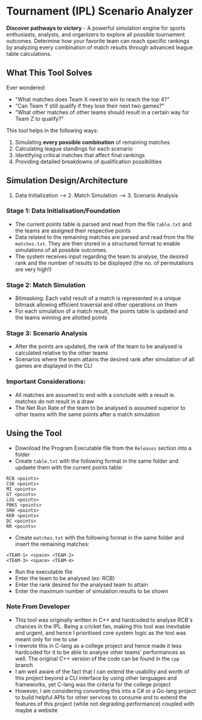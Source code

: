 # Tournament (IPL) Scenario Analyzer 

**Discover pathways to victory** - A powerful simulation engine for sports enthusiasts, analysts, and organizers to explore all possible tournament outcomes. Determine how your favorite team can reach specific rankings by analyzing every combination of match results through advanced league table calculations.

## What This Tool Solves

Ever wondered:
* "What matches does Team X need to win to reach the top 4?"
* "Can Team Y still qualify if they lose their next two games?"
* "What other matches of other teams should result in a certain way for Team Z to qualify?"

This tool helps in the following ways:
1. Simulating **every possible combination** of remaining matches
2. Calculating league standings for each scenario
3. Identifying critical matches that affect final rankings
4. Providing detailed breakdowns of qualification possibilities

## Simulation Design/Architecture

1. Data Initialization --> 2. Match Simulation --> 3. Scenario Analysis

### Stage 1: Data Initialisation/Foundation

- The current points table is parsed and read from the file `table.txt` and the teams are assigned their respective points
- Data related to the remaining matches are parsed and read from the file `matches.txt`. They are then stored in a structured format to enable simulations of all possible outcomes.
- The system receives input regarding the team to analyse, the desired rank and the number of results to be displayed (the no. of permutations are very high!)

### Stage 2: Match Simulation

- Bitmasking: Each valid result of a match is represented in a unique bitmask allowing efficient traversal and other operations on them
- For each simulation of a match result, the points table is updated and the teams winning are allotted points

### Stage 3: Scenario Analysis

- After the points are updated, the rank of the team to be analysed is calculated relative to the other teams
- Scenarios where the team attains the desired rank after simulation of all games are displayed in the CLI

### Important Considerations:

* All matches are assumed to end with a conclude with a result ie. matches do not result in a draw
* The Net Run Rate of the team to be analysed is assumed superior to other teams with the same points after a match simulation

## Using the Tool

* Download the Program Executable file from the `Releases` section into a folder
* Create `table.txt` with the following format in the same folder and updaete them with the current points table:
```
RCB <points>
CSK <points>
MI <points>
GT <points>
LSG <points>
PBKS <points>
SRH <points>
KKR <points>
DC <points>
RR <points>
```
* Create `matches.txt` with the following format in the same folder and insert the remaining matches:
```
<TEAM-1> <space> <TEAM-2>
<TEAM-3> <space> <TEAM-4>
```
* Run the executable file
* Enter the team to be analysed (ex: RCB)
* Enter the rank desired for the analysed team to attain
* Enter the maximum number of simulation results to be shown

### Note From Developer

- This tool was originally written in C++ and hardcoded to analyse RCB's chances in the IPL. Being a cricket fan, making this tool was inevitable and urgent, and hence I prioritised core system logic as the tool was meant only for me to use
- I rewrote this in C-lang as a college project and hence made it less hardcoded for it to be able to analyse other teams' performances as well. The original C++ version of the code can be found in the `cpp` branch
- I am well aware of the fact that I can extend the usability and worth of this project beyond a CLI interface by using other languages and frameworks, yet C-lang was the criteria for the college project
- However, I am considering converting this into a C# or a Go-lang project to build helpful APIs for other services to consume and to extend the features of this project (while not degrading performance) coupled with maybe a website

